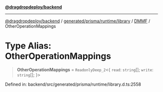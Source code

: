 [**@dragdropdeploy/backend**](../../../../../../../README.md)

***

[@dragdropdeploy/backend](../../../../../../../README.md) / [generated/prisma/runtime/library](../../../README.md) / [DMMF](../README.md) / OtherOperationMappings

# Type Alias: OtherOperationMappings

> **OtherOperationMappings** = `ReadonlyDeep_2`\<\{ `read`: `string`[]; `write`: `string`[]; \}\>

Defined in: backend/src/generated/prisma/runtime/library.d.ts:2558

